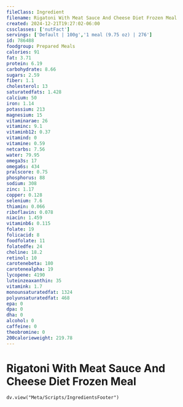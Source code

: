 ```yaml
---
fileClass: Ingredient
filename: Rigatoni With Meat Sauce And Cheese Diet Frozen Meal
created: 2024-12-21T19:27:02-06:00
cssclasses: ['nutFact']
servings: ['Default | 100g','1 meal (9.75 oz) | 276']
id: 786488
foodgroup: Prepared Meals
calories: 91
fat: 3.71
protein: 6.19
carbohydrate: 8.66
sugars: 2.59
fiber: 1.1
cholesterol: 13
saturatedfats: 1.428
calcium: 50
iron: 1.14
potassium: 213
magnesium: 15
vitaminarae: 26
vitaminc: 9.1
vitaminb12: 0.37
vitamind: 0
vitamine: 0.59
netcarbs: 7.56
water: 79.95
omega3s: 17
omega6s: 434
pralscore: 0.75
phosphorus: 88
sodium: 308
zinc: 1.17
copper: 0.128
selenium: 7.6
thiamin: 0.066
riboflavin: 0.078
niacin: 1.459
vitaminb6: 0.115
folate: 19
folicacid: 8
foodfolate: 11
folatedfe: 24
choline: 18.2
retinol: 10
carotenebeta: 180
carotenealpha: 19
lycopene: 4190
luteinzeaxanthin: 35
vitamink: 1.7
monounsaturatedfat: 1324
polyunsaturatedfat: 468
epa: 0
dpa: 0
dha: 0
alcohol: 0
caffeine: 0
theobromine: 0
200calorieweight: 219.78
---
```


# Rigatoni With Meat Sauce And Cheese Diet Frozen Meal

```dataviewjs
dv.view("Meta/Scripts/IngredientsFooter")
```